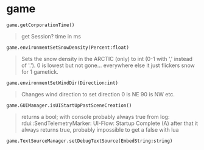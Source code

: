# game
```
game.getCorporationTime()
```
>get Session? time in ms

```
game.environmentSetSnowDensity(Percent:float)
```
>Sets the snow density in the ARCTIC (only) to int (0-1 with ',' instead of '.'). 0 is lowest but not gone...
everywhere else it just flickers snow for 1 gametick.

```
game.environmentSetWindDir(Direction:int)
```
>Changes wind direction to set direction 0 is NE 90 is NW etc.

```
game.GUIManager.isUIStartUpPastSceneCreation()
```
>returns a bool; with console probably always true
>from log: rdui::SendTelemetryMarker: UI-Flow: Startup Complete (A)
after that it always returns true, probably impossible to get a false with lua

```
game.TextSourceManager.setDebugTextSource(EmbedString:string)
```
> 
